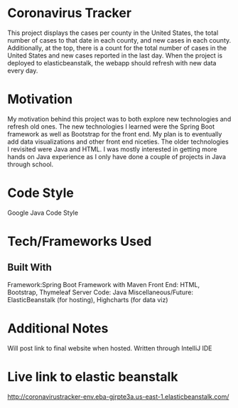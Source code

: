 # Coronavirus Tracker
This project displays the cases per county in the United States, the total number of cases to that date in each county, and new cases in each county. Additionally, at the top, there is a count for the total number of cases in the United States and new cases reported in the last day. When the project is deployed to elasticbeanstalk, the webapp should refresh with new data every day.
# Motivation
My motivation behind this project was to both explore new technologies and refresh old ones. The new technologies I learned were the Spring Boot framework as well as Bootstrap for the front end. My plan is to eventually add data visualizations and other front end niceties. The older technologies I revisited were Java and HTML. I was mostly interested in getting more hands on Java experience as I only have done a couple of projects in Java through school.
# Code Style
Google Java Code Style
# Tech/Frameworks Used
## Built With
Framework:Spring Boot Framework with Maven
Front End: HTML, Bootstrap, Thymeleaf
Server Code: Java
Miscellaneous/Future: ElasticBeanstalk (for hosting), Highcharts (for data viz)
# Additional Notes
Will post link to final website when hosted.
Written through IntelliJ IDE
# Live link to elastic beanstalk
http://coronavirustracker-env.eba-gjrpte3a.us-east-1.elasticbeanstalk.com/
